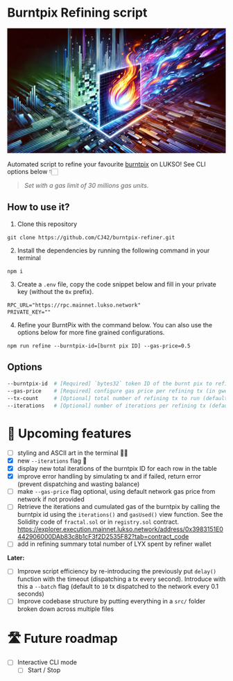 # Burntpix Refining script

![Burntpix refiner image](./img/burntpix-refiner-image.webp)

Automated script to refine your favourite [burntpix](http://burntpix.com) on LUKSO! See CLI options below 👇🏻

> _Set with a gas limit of 30 millions gas units._

## How to use it?

1. Clone this repository

```
git clone https://github.com/CJ42/burntpix-refiner.git
```

2. Install the dependencies by running the following command in your terminal

```
npm i
```

3. Create a `.env` file, copy the code snippet below and fill in your private key (without the `0x` prefix).

```
RPC_URL="https://rpc.mainnet.lukso.network"
PRIVATE_KEY=""
```

4. Refine your BurntPix with the command below. You can also use the options below for more fine grained configurations.


```
npm run refine --burntpix-id=[burnt pix ID] --gas-price=0.5
```

## Options

```bash
--burntpix-id  # [Required] `bytes32` token ID of the burnt pix to refine (left padded with 12 x `0x00` bytes)
--gas-price    # [Required] configure gas price per refining tx (in gwei)
--tx-count     # [Optional] total number of refining tx to run (default = 100)
--iterations   # [Optional] number of iterations per refining tx (default = 1,000)
```

# 🫡 Upcoming features

- [ ] styling and ASCII art in the terminal 💅🏻
- [x] new `--iterations` flag 🔄
- [x] display new total iterations of the burntpix ID for each row in the table
- [x] improve error handling by simulating tx and if failed, return error (prevent dispatching and wasting balance)
- [ ] make `--gas-price` flag optional, using default network gas price from network if not provided
- [ ] Retrieve the iterations and cumulated gas of the burntpix by calling the burntpix id using the `iterations()` and `gasUsed()` view function.
See the Solidity code of `fractal.sol` or in `registry.sol` contract.
https://explorer.execution.mainnet.lukso.network/address/0x3983151E0442906000DAb83c8b1cF3f2D2535F82?tab=contract_code
- [ ] add in refining summary total number of LYX spent by refiner wallet

**Later:**
- [ ] Improve script efficiency by re-introducing the previously put `delay()` function with the timeout (dispatching a tx every second). Introduce with this a `--batch` flag (default to `10` tx dispatched to the network every 0.1 seconds)
- [ ] Improve codebase structure by putting everything in a `src/` folder broken down across multiple files

# 🛣️ Future roadmap

- [ ] Interactive CLI mode
  - [ ] Start / Stop